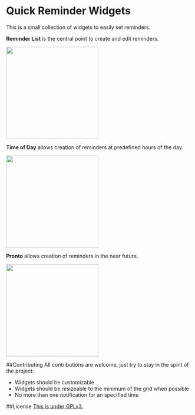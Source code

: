 # Quick Reminder Widgets
This is a small collection of widgets to easily set reminders.

**Reminder List** is the central point to create and edit reminders.

<img src="https://github.com/sickmartian/QuickReminderWidget/raw/master/app/src/main/res/drawable/widget_preview.png" width="250px">

**Time of Day** allows creation of reminders at predefined hours of the day.

<img src="https://github.com/sickmartian/QuickReminderWidget/raw/master/app/src/main/res/drawable/bucket_widget_preview.png" width="250px">

**Pronto** allows creation of reminders in the near future.

<img src="https://github.com/sickmartian/QuickReminderWidget/raw/master/app/src/main/res/drawable/custom_values_widget_preview.png" width="250px">

##Contributing
All contributions are welcome, just try to stay in the spirit of the project:
* Widgets should be customizable
* Widgets should be resizeable to the minimum of the grid when possible
* No more than one notification for an specified time

##License
[This is under GPLv3.](https://raw.githubusercontent.com/sickmartian/QuickReminderWidget/master/LICENSE)
